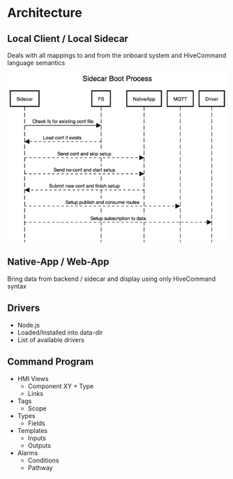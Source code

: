 # Architecture


## Local Client / Local Sidecar

Deals with all mappings to and from the onboard system and HiveCommand language semantics

<!-- <img src="./images/sidecar-boot.png" /> -->
![Sidecar Boot Process](./images/sidecar-boot.png)

## Native-App / Web-App

Bring data from backend / sidecar and display using only HiveCommand syntax

## Drivers

- Node.js
- Loaded/Installed into data-dir
- List of available drivers

## Command Program

- HMI Views
    - Component XY + Type
    - Links
- Tags
    - Scope
- Types
    - Fields
- Templates
    - Inputs
    - Outputs
- Alarms
    - Conditions
    - Pathway

